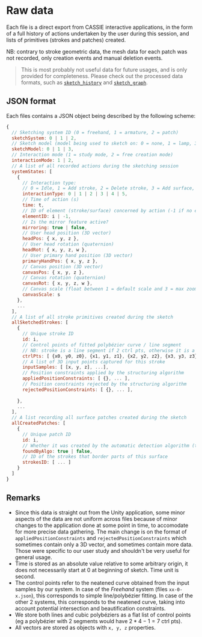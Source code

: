 # Raw data

Each file is a direct export from CASSIE interactive applications, in the form of a full history of actions undertaken by the user during this session, and lists of primitives (strokes and patches) created.

NB: contrary to stroke geometric data, the mesh data for each patch was not recorded, only creation events and manual deletion events.

> This is most probably not useful data for future usages, and is only provided for completeness. Please check out the processed data formats, such as [`sketch_history`](../sketch_history) and [`sketch_graph`](../sketch_graph).

## JSON format

Each files contains a JSON object being described by the following scheme:

```js
{
  // Sketching system ID (0 = freehand, 1 = armature, 2 = patch)
  sketchSystem: 0 | 1 | 2,
  // Sketch model (model being used to sketch on: 0 = none, 1 = lamp, 3 = shoe)
  sketchModel: 0 | 1 | 3,
  // Interaction mode (1 = study mode, 2 = free creation mode)
  interactionMode: 1 | 2,
  // A list of all recorded actions during the sketching session
  systemStates: [
    {
      // Interaction type:
      // 0 = Idle, 1 = Add stroke, 2 = Delete stroke, 3 = Add surface, 4 = Delete surface manually, 5 = Transform canvas (grab or zoom)
      interactionType: 0 | 1 | 2 | 3 | 4 | 5,
      // Time of action (s)
      time: t,
      // ID of element (stroke/surface) concerned by action (-1 if no element concerned, eg Idle action)
      elementID: i | -1,
      // Is the mirror feature active?
      mirroring: true | false,
      // User head position (3D vector)
      headPos: { x, y, z },
      // User head rotation (quaternion)
      headRot: { x, y, z, w },
      // User primary hand position (3D vector)
      primaryHandPos: { x, y, z },
      // Canvas position (3D vector)
      canvasPos: { x, y, z },
      // Canvas rotation (quaternion)
      canvasRot: { x, y, z, w },
      // Canvas scale (float between 1 = default scale and 3 = max zoom)
      canvasScale: s
    },
    ...
  ],
  // A list of all stroke primitives created during the sketch
  allSketchedStrokes: [
    {
      // Unique stroke ID
      id: i,
      // Control points of fitted polybézier curve / line segment
      // NB: stroke is a line segment if 2 ctrl pts, otherwise it is a cubic polybézier
      ctrlPts: [ {x0, y0, z0}, {x1, y1, z1}, {x2, y2, z2}, {x3, y3, z3} ],
      // A list of 3D input points captured for this stroke
      inputSamples: [ [x, y, z], ...],
      // Position constraints applied by the structuring algorithm
      appliedPositionConstraints: [ {}, ... ],
      // Position constraints rejected by the structuring algorithm
      rejectedPositionConstraints: [ {}, ... ],
                                    
    },
    ...
  ],
  // A list recording all surface patches created during the sketch
  allCreatedPatches: [
    {
      // Unique patch ID
      id: i,
      // Whether it was created by the automatic detection algorithm (true) or manually added by the user (false)
      foundByAlgo: true | false,
      // ID of the strokes that border parts of this surface
      strokesID: [ ... ]
    }
  ]
}
```

## Remarks

* Since this data is straight out from the Unity application, some minor aspects of the data are not uniform across files because of minor changes to the application done at some point in time, to accomodate for more precise data gathering. The main change is on the format of `appliedPositionConstraints` and `rejectedPositionConstraints` which sometimes contain only a 3D vector, and sometimes contain more data. Those were specific to our user study and shouldn't be very useful for general usage.
* Time is stored as an absolute value relative to some arbitrary origin, it does not necessarily start at 0 at beginning of sketch. Time unit is second.
* The control points refer to the neatened curve obtained from the input samples by our system. In case of the *Freehand* system (files `xx-0-x.json`), this corresponds to simple line/polybézier fitting. In case of the other 2 systems, this corresponds to the neatened curve, taking into account potential intersection and beautification constraints.
* We store both lines and cubic polybéziers as a flat list of control points (eg a polybézier with 2 segments would have $2*4-1=7$ ctrl pts).
* All vectors are stored as objects with `x, y, z` properties.